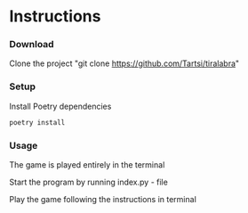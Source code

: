 # Instructions

### Download

Clone the project "git clone https://github.com/Tartsi/tiralabra"

### Setup

Install Poetry dependencies

```bash
poetry install
```

### Usage

The game is played entirely in the terminal

Start the program by running index.py - file

Play the game following the instructions in terminal